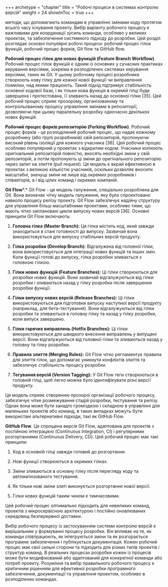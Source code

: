 +++
archetype = "chapter"
title = "Робочі процеси в системах контролю версій"
weight = 24
showInToc = true
+++

методи, що допомагають командам в управлінні змінами коду протягом
всього часу існування проекту. Вибір варіанту робочого процесу є
важливими для координації зусиль команди, особливо у великих проектах,
та забезпечення системного підходу до розробки. Цей розділ розглядає
основні популярні робочі процеси: робочий процес гілок функцій, робочий
процес форків, Git flow та GitHub flow.

**Робочий процес гілок для нових функцій (Feature Branch Workflow)**.
Робочий процес гілок функцій є одним із основних у сучасних практиках
керування версіями, зокрема в розподілених системах керування версіями,
таких як Git. У цьому робочому процесі розробники створюють нову гілку
для кожної нової функції чи виправлення помилки, над якими працюють.
Такий підхід підтримує стабільність основної кодової бази, і як тільки
нова функція в окремій гілці буде завершена і протестована, її зливають
назад до основної гілки \[35\]. Цей робочий процес сприяє прозорому,
організованому та контрольованому процесу управління змінами в
репозиторії, дозволяючи при цьому паралельну розробку одночасно
декількох нових функцій.

**Робочий процес форків репозиторію (Forking Workflow)**. Робочий процес
форків - це розподілений робочий процес, що надає кожному розробнику
(або групі розробників) свій репозиторій, пропонуючи високий рівень
ізоляції для кожного учасника \[36\]. Цей робочий процес особливо
популярний у проектах з відкритим кодом. Учасники копіюють оригінальний
репозиторій повністю, вносять необхідні зміни у свій репозиторій, а
потім пропонують ці зміни до оригінального репозиторію через запит на
злиття (pull request). Ця модель є вкрай ефективною в проектах з великою
кількістю учасників, оскільки дозволяє вносити масштабні, значущі зміни
не лише від окремих розробників і співавторів, а і від цілих команд і
окремих компаній.

**Git Flow***.* Git Flow - це модель галуження, спеціально розроблена
для Git. Вона визначає чітку модель галуження, яку було спроектовано
навколо процесу релізу проекту. Git Flow забезпечує надійну структуру
для управління більш масштабними проектами, особливо тими, що мають
чітко заплановані цикли випуску нових версій \[36\]. Основні принципи
Git Flow включають:

1.  **Головна гілка (Master Branch):** Ця гілка містить код, який завжди
    знаходиться в стані готовності до випуску. Зазвичай вона
    використовується для випуску стабільних версій продукту.

2.  **Гілка розробки (Develop Branch):** Відгалужена від головної гілки,
    вона використовується для інтеграції нових функцій та інших змін.
    Коли функції готові до випуску, гілка розробки зливається з головною
    гілкою.

3.  **Гілки нових функцій (Feature Branches):** Ці гілки створюються для
    розробки нових функцій. Вони зазвичай відгалужуються від гілки
    розробки і зливаються назад у гілку розробки після завершення
    розробки функції.

4.  **Гілки випуску нових версій (Release Branches):** Ці гілки
    використовуються для підготовки випуску наступної версії продукту
    (наприклад, для бета-тестування). Вони відгалужуються від гілки
    розробки та зливаються в головну гілку та назад у гілку розробки,
    коли випуск завершено.

5.  **Гілки гарячих виправлень (Hotfix Branches):** Ці гілки
    використовуються для швидкого внесення виправлень у випущені версії.
    Вони відгалужуються від головної гілки та зливаються назад у головну
    та гілку розробки.

6.  **Правила злиття (Merging Rules):** Git Flow чітко регламентує
    правила для злиття гілок, що допомагає уникнути конфліктів злиття та
    забезпечує стабільність процесу розробки.

7.  **Тегування версій (Version Tagging):** У Git Flow теги створюються
    в головній гілці, щоб легко можна було ідентифікувати різні версії
    продукту.

Ця модель сприяє створенню прозорої організації робочого процесу,
забезпечує чітке розмежування стадій розробки, тестування та релізу.
Однак вона може бути занадто громіздкою і складною в управлінні для
маленьких проектів або команд, в таких випадках можуть бути використані
альтернативні підходи, такі як GitHub Flow.

**GitHub Flow**. Це спрощена версія Git Flow, адаптована для проектів з
постійною інтеграцією (Continuous Integration, CI) і регулярними
розгортаннями (Continuous Delivery, CD). Цей робочий процес має такі
принципи:

1.  Код в основній гілці завжди готовий до розгортання.

2.  Нові функції створюються в окремих гілках.

3.  Зміни зливаються в основну гілку після перегляду коду та
    автоматизованого тестування.

4.  Як тільки нові зміни злиті виконується розгортання нової версії.

5.  Гілки нових функцій таким чином є тимчасовими.

Цей робочий процес оптимально підходить для невеликих команд, проектів з
мікросервісною архітектурою і постійно оновлюваних середовищ
безперервної доставки.

Вибір робочого процесу із застосуванням системи контролю версій є
вирішальним у формуванні процесу розробки. Він впливає на те, як команди
співпрацюють, як інтегруються зміни та як розгорається програмне
забезпечення і публікується документація. Кожен робочий процес має свої
сильні сторони та підходить для різних типів проектів і структур команд.
В реальних процесах розробки кожен із процесів може бути модифікований
або адаптований для конкретної команди або потреб проекту. Розуміння та
вибір правильного робочого процесу є критичним рішенням для ефективної
розробки програмного забезпечення, документації та управління проектом,
особливо в розподілених командах.

